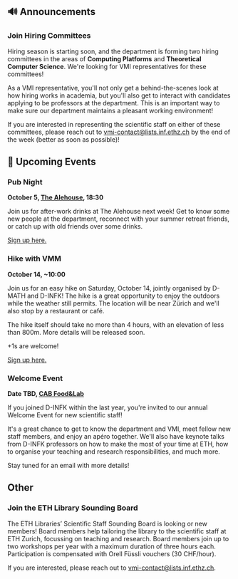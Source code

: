 ## 🔊 Announcements

### Join Hiring Committees

Hiring season is starting soon, and the department is forming two hiring committees in the areas of **Computing Platforms** and **Theoretical Computer Science**. We're looking for VMI representatives for these committees!

As a VMI representative, you'll not only get a behind-the-scenes look at how hiring works in academia, but you'll also get to interact with candidates applying to be professors at the department. This is an important way to make sure our department maintains a pleasant working environment!

If you are interested in representing the scientific staff on either of these committees, please reach out to [vmi-contact@lists.inf.ethz.ch](mailto:vmi-contact@lists.inf.ethz.ch) by the end of the week (better as soon as possible)!

## 📅 Upcoming Events

### Pub Night

**October 5, [The Alehouse](https://maps.app.goo.gl/Pop2SMBe6cc8RUm37), 18:30**

Join us for after-work drinks at The Alehouse next week! Get to know some new people at the department, reconnect with your summer retreat friends, or catch up with old friends over some drinks.

[Sign up here.](https://forms.gle/bqHiKxXM1Nd5CZsm7)

### Hike with VMM

**October 14, ~10:00**

Join us for an easy hike on Saturday, October 14, jointly organised by D-MATH and D-INFK! The hike is a great opportunity to enjoy the outdoors while the weather still permits. The location will be near Zürich and we'll also stop by a restaurant or café.

The hike itself should take no more than 4 hours, with an elevation of less than 800m. More details will be released soon.

+1s are welcome!

[Sign up here.](https://docs.google.com/forms/d/e/1FAIpQLSfl14ZRICVJ00J4N8yRcWo67FZEKPXdLTW9taSw0WlTdiowsg/viewform?usp=sf_link)

### Welcome Event

**Date TBD, [CAB Food&Lab](https://ethz.ch/en/campus/getting-to-know/cafes-restaurants-shops/gastronomy/restaurants-and-cafeterias/zentrum/food-lab.html)**

If you joined D-INFK within the last year, you're invited to our annual Welcome Event for new scientific staff!

It's a great chance to get to know the department and VMI, meet fellow new staff members, and enjoy an apéro together. We'll also have keynote talks from D-INFK professors on how to make the most of your time at ETH, how to organise your teaching and research responsibilities, and much more.

Stay tuned for an email with more details!

## Other

### Join the ETH Library Sounding Board

The ETH Libraries’ Scientific Staff Sounding Board is looking or new members!
Board members help tailoring the library to the scientific staff at ETH Zurich, focussing on teaching and research.
Board members join up to two workshops per year with a maximum duration of three hours each.
Participation is compensated with Orell Füssli vouchers (30 CHF/hour).

If you are interested, please reach out to [vmi-contact@lists.inf.ethz.ch](mailto:vmi-contact@lists.inf.ethz.ch).
